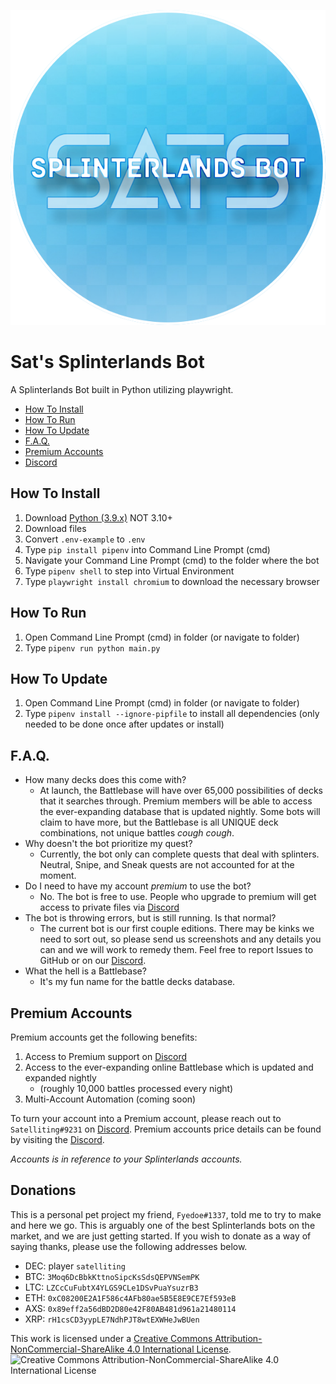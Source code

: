 ![Sat's Splinterlands Bot](https://raw.githubusercontent.com/Satelliting/Sats-Splinterlands-Bot/main/logo.png)

# Sat's Splinterlands Bot

A Splinterlands Bot built in Python utilizing playwright.

- [How To Install](#how-to-install)
- [How To Run](#how-to-run)
- [How To Update](#how-to-update)
- [F.A.Q.](#f.a.q.)
- [Premium Accounts](#premium-accounts)
- [Discord](https://discord.gg/v2f9e4DssU)

## How To Install

1. Download [Python (3.9.x)](https://www.python.org/downloads/release/python-397/) NOT 3.10+
2. Download files
3. Convert `.env-example` to `.env`
4. Type `pip install pipenv` into Command Line Prompt (cmd)
5. Navigate your Command Line Prompt (cmd) to the folder where the bot
6. Type `pipenv shell` to step into Virtual Environment
7. Type `playwright install chromium` to download the necessary browser

## How To Run

1. Open Command Line Prompt (cmd) in folder (or navigate to folder)
2. Type `pipenv run python main.py`

## How To Update

1. Open Command Line Prompt (cmd) in folder (or navigate to folder)
2. Type `pipenv install --ignore-pipfile` to install all dependencies (only needed to be done once after updates or install)

## F.A.Q.

- How many decks does this come with?
  - At launch, the Battlebase will have over 65,000 possibilities of decks that it searches through. Premium members will be able to access the ever-expanding database that is updated nightly. Some bots will claim to have more, but the Battlebase is all UNIQUE deck combinations, not unique battles _cough_ _cough_.
- Why doesn't the bot prioritize my quest?
  - Currently, the bot only can complete quests that deal with splinters. Neutral, Snipe, and Sneak quests are not accounted for at the moment.
- Do I need to have my account _premium_ to use the bot?
  - No. The bot is free to use. People who upgrade to premium will get access to private files via [Discord](https://discord.gg/v2f9e4DssU)
- The bot is throwing errors, but is still running. Is that normal?
  - The current bot is our first couple editions. There may be kinks we need to sort out, so please send us screenshots and any details you can and we will work to remedy them. Feel free to report Issues to GitHub or on our [Discord](https://discord.gg/v2f9e4DssU).
- What the hell is a Battlebase?
  - It's my fun name for the battle decks database.

## Premium Accounts

Premium accounts get the following benefits:

1. Access to Premium support on [Discord](https://discord.gg/v2f9e4DssU)
2. Access to the ever-expanding online Battlebase which is updated and expanded nightly
   - (roughly 10,000 battles processed every night)
3. Multi-Account Automation (coming soon)

To turn your account into a Premium account, please reach out to `Satelliting#9231` on [Discord](https://discord.gg/v2f9e4DssU).
Premium accounts price details can be found by visiting the [Discord](https://discord.gg/v2f9e4DssU).

_Accounts is in reference to your Splinterlands accounts._

## Donations

This is a personal pet project my friend, `Fyedoe#1337`, told me to try to make and here we go. This is arguably one of the best Splinterlands bots on the market, and we are just getting started. If you wish to donate as a way of saying thanks, please use the following addresses below.

- DEC: player `satelliting`
- BTC: `3Moq6DcBbkKttnoSipcKsSdsQEPVNSemPK`
- LTC: `LZCcCuFubtX4YLGS9CLe1DSvPuaYsuzrB3`
- ETH: `0xC08200E2A1F586c4AFb80ae5B5E8E9CE7Ef593eB`
- AXS: `0x89eff2a56dBD2D80e42F80AB481d961a21480114`
- XRP: `rH1csCD3yypLE7NdhPJT8wtEXWHeJwBUen`

This work is licensed under a [Creative Commons Attribution-NonCommercial-ShareAlike 4.0 International License](https://creativecommons.org/licenses/by-nc-sa/4.0/).
![Creative Commons Attribution-NonCommercial-ShareAlike 4.0 International License](https://licensebuttons.net/l/by-nc-sa/4.0/88x31.png)
